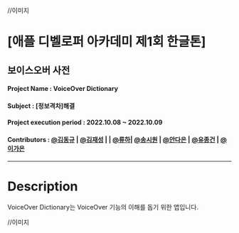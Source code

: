 //이미지

# [애플 디벨로퍼 아카데미 제1회 한글톤]

## 보이스오버 사전

#### Project Name : VoiceOver Dictionary

#### Subject : [정보격차]해결

#### Project execution period : 2022.10.08 ~ 2022.10.09

#### Contributors : [@김동규](https://github.com/Dorodong96) | [@김재성](https://github.com/GroundDev) | | [@류하](https://github.com/seodam-hst)| [@송시원](https://github.com/song-cool) | [@안다은](https://github.com/dana0315/Test-Kraken) | [@유종건](https://github.com/mycookie1) | [@이가은](https://github.com/rriver2) 

---------------------------------

# Description
VoiceOver Dictionary는 VoiceOver 기능의 이해를 돕기 위한 앱입니다.

//이미지
